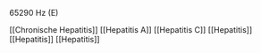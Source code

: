 65290 Hz (E)

[[Chronische Hepatitis]]
[[Hepatitis A]]
[[Hepatitis C]]
[[Hepatitis]]
[[Hepatitis]]
[[Hepatitis]]